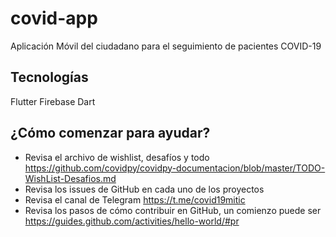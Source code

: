 # covid-app
Aplicación Móvil del ciudadano para el seguimiento de pacientes COVID-19

## Tecnologías
Flutter
Firebase
Dart

## ¿Cómo comenzar para ayudar?
* Revisa el archivo de wishlist, desafíos y todo https://github.com/covidpy/covidpy-documentacion/blob/master/TODO-WishList-Desafios.md
* Revisa los issues de GitHub en cada uno de los proyectos
* Revisa el canal de Telegram https://t.me/covid19mitic
* Revisa los pasos de cómo contribuir en GitHub, un comienzo puede ser https://guides.github.com/activities/hello-world/#pr
